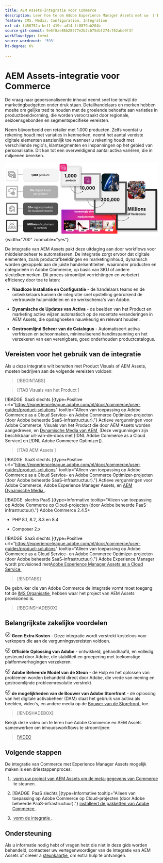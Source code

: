 ```yaml
---
title: AEM Assets-integratie voor Commerce
description: Leer hoe te om Adobe Experience Manager Assets met uw  [!DNL Commerce]  instantie te integreren om de media dossiers voor uw Commerce opslagefront tot stand te brengen en te beheren.
feature: CMS, Media, Configuration, Integration
exl-id: f450752a-bef1-419e-ad14-ff8879ab204b
source-git-commit: 9e6f8ae86b28577e2b2c675dbf274c762abe9f3f
workflow-type: tm+mt
source-wordcount: '593'
ht-degree: 0%

---
```


# AEM Assets-integratie voor Commerce

De vraag naar gepersonaliseerde inhoud neemt snel toe terwijl de marketingbudgetten onder druk staan. Detailhandelaars en merken hebben moeite om gelijke tred te houden met de groeiende behoefte aan variaties in productbeeldvorming, die worden veroorzaakt door regionale, seizoensgebonden en segmentspecifieke vereisten.

Neem bijvoorbeeld een retailer met 1.000 producten. Zelfs voordat u rekening houdt met variaties in kenmerken, neemt het aantal vereiste digitale elementen aanzienlijk toe wanneer u rekening houdt met verschillende regio&#39;s, klantsegmenten en inspanningen op het gebied van personalisatie. Dit kan tot een overweldigend aantal activa variëren, die in miljoenen bereiken.

![&#x200B; overzicht &#x200B;](assets/product-visuals-example.png){width="700" zoomable="yes"}

De integratie van AEM Assets pakt deze uitdaging aan door workflows voor middelenbeheer te automatiseren. De integratie zorgt ervoor dat digitale elementen, zoals productafbeeldingen en marketinginhoud, dynamisch worden gekoppeld aan de juiste handelsentiteiten, waaronder producten en categorieën in Adobe Commerce, op basis van SKU of andere sleutelkenmerken. Dit proces stroomlijnt verrichtingen en verbetert efficiency door toe te laten:

* **Naadloze Installatie en Configuratie** - de handelaars teams en de ontwikkelaars kunnen de integratie snel opstelling gebruikend de vertrouwde hulpmiddelen en de werkschema&#39;s van Adobe.

* **Dynamische de Updates van Activa** - de beelden van het Product en marketing activa wijzen automatisch op de recentste veranderingen in AEM Assets, die opslaghoeken nauwkeurig en relevant houden.

* **Gestroomlijnd Beheer van de Catalogus** - Automatiseert activa verfrissen en schoonmaken, minimaliserend handinspanning en het verzekeren van een verenigbare, goed onderhouden productcatalogus.

## Vereisten voor het gebruik van de integratie

Als u deze integratie wilt benutten met Product Visuals of AEM Assets, moeten bedrijven aan de volgende vereisten voldoen:

>[!BEGINTABS]

>[!TAB  Visuals van het Product ]

[!BADGE &#x200B; SaaS slechts &#x200B;]{type=Positive url="https://experienceleague.adobe.com/nl/docs/commerce/user-guides/product-solutions" tooltip="Alleen van toepassing op Adobe Commerce as a Cloud Service- en Adobe Commerce Optimizer-projecten (door Adobe beheerde SaaS-infrastructuur)."} Actieve vergunningen voor Adobe Commerce, Visuals van het Product die door AEM Assets worden aangedreven, en [&#x200B; Dynamische Media van AEM &#x200B;](https://experienceleague.adobe.com/nl/docs/experience-manager-65/content/assets/dynamic/administering-dynamic-media) (Deze vergunningen zijn beschikbaar uit-van-de-doos met [!DNL Adobe Commerce as a Cloud Service] en [!DNL Adobe Commerce Optimizer]).

>[!TAB  AEM Assets ]

[!BADGE &#x200B; SaaS slechts &#x200B;]{type=Positive url="https://experienceleague.adobe.com/nl/docs/commerce/user-guides/product-solutions" tooltip="Alleen van toepassing op Adobe Commerce as a Cloud Service- en Adobe Commerce Optimizer-projecten (door Adobe beheerde SaaS-infrastructuur)."} Actieve vergunningen voor Adobe Commerce, Adobe Experience Manager Assets, en [&#x200B; AEM Dynamische Media &#x200B;](https://experienceleague.adobe.com/nl/docs/experience-manager-65/content/assets/dynamic/administering-dynamic-media).

[!BADGE &#x200B; slechts PaaS &#x200B;]{type=Informative tooltip="Alleen van toepassing op Adobe Commerce op Cloud-projecten (door Adobe beheerde PaaS-infrastructuur)."} Adobe Commerce 2.4.5+

* PHP 8.1, 8.2, 8.3 en 8.4

* Composer 2.x

[!BADGE &#x200B; SaaS slechts &#x200B;]{type=Positive url="https://experienceleague.adobe.com/nl/docs/commerce/user-guides/product-solutions" tooltip="Alleen van toepassing op Adobe Commerce as a Cloud Service- en Adobe Commerce Optimizer-projecten (door Adobe beheerde SaaS-infrastructuur)."} Adobe Experience Manager wordt provisioned met [&#x200B; Adobe Experience Manager Assets as a Cloud Service &#x200B;](https://experienceleague.adobe.com/nl/docs/experience-manager-cloud-service/content/assets/overview)

>[!ENDTABS]

De gebruiker die van Adobe Commerce de integratie vormt moet toegang tot de [&#x200B; IMS Organisatie &#x200B;](https://experienceleague.adobe.com/nl/docs/core-services/interface/administration/organizations#concept_EA8AEE5B02CF46ACBDAD6A8508646255) hebben waar het project van AEM Assets provisioned is.

>[!BEGINSHADEBOX]

## Belangrijkste zakelijke voordelen

![&#x200B; controle &#x200B;](assets/icon-check.png) **Geen Extra Kosten** - Deze integratie wordt verstrekt kosteloos voor verkopers die aan de vergunningsvereisten voldoen.

![&#x200B; controle &#x200B;](assets/icon-check.png) **Officiële Oplossing van Adobe** - ontwikkeld, gehandhaafd, en volledig gesteund door Adobe, die stabiliteit en groepering met toekomstige platformverhogingen verzekeren.

![&#x200B; controle &#x200B;](assets/icon-check.png) **Adobe Beheerde Model van de Steun** - de Hulp en het oplossen van problemen worden behandeld direct door Adobe, die vrede van mening en gestroomlijnde probleemresolutie verstrekt.

![&#x200B; controle &#x200B;](assets/icon-check.png) **de mogelijkheden van de Bouwer van Adobe Storefront** - de oplossing van het digitale activabeheer (DAM) staat het gebruik van activa als beelden, video&#39;s, en andere media op de [&#x200B; Bouwer van de Storefront &#x200B;](https://experienceleague.adobe.com/developer/commerce/storefront/merchants/storefront-builder/?lang=nl-NL#userlabs-commerce-genai-product-visuals) toe.

>[!ENDSHADEBOX]

Bekijk deze video om te leren hoe Adobe Commerce en AEM Assets samenwerken om inhoudsworkflows te stroomlijnen:

>[!VIDEO](https://video.tv.adobe.com/v/3447889?captions=dut)

## Volgende stappen

De integratie van Commerce met Experience Manager Assets mogelijk maken is een driestappenproces:

1. [&#x200B; vorm uw project van AEM Assets om de meta-gegevens van Commerce &#x200B;](get-started/configure-aem.md) te steunen.

1. [!BADGE &#x200B; PaaS slechts &#x200B;]{type=Informative tooltip="Alleen van toepassing op Adobe Commerce op Cloud-projecten (door Adobe beheerde PaaS-infrastructuur)."} [&#x200B; installeert de pakketten van Adobe Commerce &#x200B;](get-started/configure-commerce.md).

1. [&#x200B; vorm de integratie &#x200B;](get-started/setup-synchronization.md).

## Ondersteuning

Als u informatie nodig hebt of vragen hebt die niet in deze gids worden behandeld, contacteer uw vertegenwoordiger van de Integratie van AEM Assets of creeer a [&#x200B; steunkaartje &#x200B;](https://experienceleague.adobe.com/docs/commerce-knowledge-base/kb/help-center-guide/magento-help-center-user-guide.html?lang=nl-NL#submit-ticket) om extra hulp te ontvangen.
